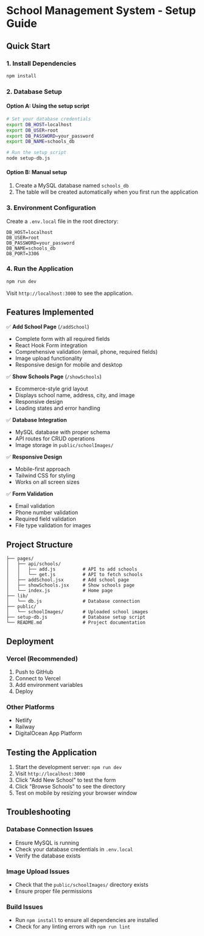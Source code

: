 # School Management System - Setup Guide

## Quick Start

### 1. Install Dependencies
```bash
npm install
```

### 2. Database Setup

#### Option A: Using the setup script
```bash
# Set your database credentials
export DB_HOST=localhost
export DB_USER=root
export DB_PASSWORD=your_password
export DB_NAME=schools_db

# Run the setup script
node setup-db.js
```

#### Option B: Manual setup
1. Create a MySQL database named `schools_db`
2. The table will be created automatically when you first run the application

### 3. Environment Configuration
Create a `.env.local` file in the root directory:
```env
DB_HOST=localhost
DB_USER=root
DB_PASSWORD=your_password
DB_NAME=schools_db
DB_PORT=3306
```

### 4. Run the Application
```bash
npm run dev
```

Visit `http://localhost:3000` to see the application.

## Features Implemented

✅ **Add School Page** (`/addSchool`)
- Complete form with all required fields
- React Hook Form integration
- Comprehensive validation (email, phone, required fields)
- Image upload functionality
- Responsive design for mobile and desktop

✅ **Show Schools Page** (`/showSchools`)
- Ecommerce-style grid layout
- Displays school name, address, city, and image
- Responsive design
- Loading states and error handling

✅ **Database Integration**
- MySQL database with proper schema
- API routes for CRUD operations
- Image storage in `public/schoolImages/`

✅ **Responsive Design**
- Mobile-first approach
- Tailwind CSS for styling
- Works on all screen sizes

✅ **Form Validation**
- Email validation
- Phone number validation
- Required field validation
- File type validation for images

## Project Structure

```
├── pages/
│   ├── api/schools/
│   │   ├── add.js          # API to add schools
│   │   └── get.js          # API to fetch schools
│   ├── addSchool.jsx       # Add school page
│   ├── showSchools.jsx     # Show schools page
│   └── index.js            # Home page
├── lib/
│   └── db.js               # Database connection
├── public/
│   └── schoolImages/       # Uploaded school images
├── setup-db.js             # Database setup script
└── README.md               # Project documentation
```

## Deployment

### Vercel (Recommended)
1. Push to GitHub
2. Connect to Vercel
3. Add environment variables
4. Deploy

### Other Platforms
- Netlify
- Railway
- DigitalOcean App Platform

## Testing the Application

1. Start the development server: `npm run dev`
2. Visit `http://localhost:3000`
3. Click "Add New School" to test the form
4. Click "Browse Schools" to see the directory
5. Test on mobile by resizing your browser window

## Troubleshooting

### Database Connection Issues
- Ensure MySQL is running
- Check your database credentials in `.env.local`
- Verify the database exists

### Image Upload Issues
- Check that the `public/schoolImages/` directory exists
- Ensure proper file permissions

### Build Issues
- Run `npm install` to ensure all dependencies are installed
- Check for any linting errors with `npm run lint`
